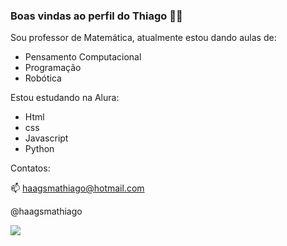 ### Boas vindas ao perfil do Thiago 👨‍🏫

Sou professor de Matemática, atualmente estou dando aulas de:

- Pensamento Computacional
- Programação
- Robótica

Estou estudando na Alura:

- Html
- css
- Javascript
- Python

Contatos:

📫 haagsmathiago@hotmail.com

@haagsmathiago

![](https://media.tenor.com/W9_8dfFmyr0AAAAd/pixel-game.gif)

